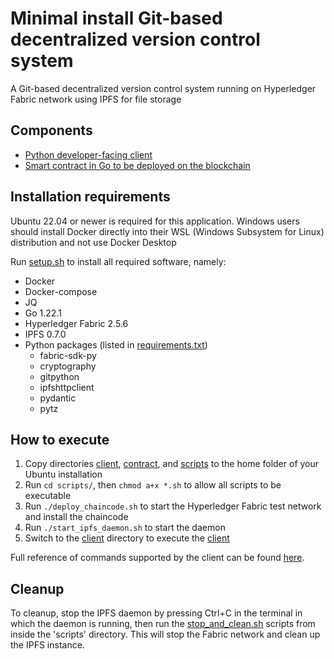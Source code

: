 # Minimal install Git-based decentralized version control system

A Git-based decentralized version control system running on Hyperledger Fabric network using IPFS for file storage

## Components

- [Python developer-facing client](client/)
- [Smart contract in Go to be deployed on the blockchain](contract/)

## Installation requirements

Ubuntu 22.04 or newer is required for this application. Windows users should install Docker directly into their WSL (Windows Subsystem for Linux) distribution and not use Docker Desktop

Run [setup.sh](scripts/setup.sh) to install all required software, namely:

- Docker
- Docker-compose
- JQ
- Go 1.22.1
- Hyperledger Fabric 2.5.6
- IPFS 0.7.0
- Python packages (listed in [requirements.txt](client/requirements.txt))
  - fabric-sdk-py
  - cryptography
  - gitpython
  - ipfshttpclient
  - pydantic
  - pytz

## How to execute

1. Copy directories [client](client/), [contract](contract/), and [scripts](scripts/) to the home folder of your Ubuntu installation
2. Run `cd scripts/`, then `chmod a+x *.sh` to allow all scripts to be executable
3. Run `./deploy_chaincode.sh` to start the Hyperledger Fabric test network and install the chaincode
4. Run `./start_ipfs_daemon.sh` to start the daemon
5. Switch to the [client](client/) directory to execute the [client](client/main.py)

Full reference of commands supported by the client can be found [here](client/README.md).

## Cleanup

To cleanup, stop the IPFS daemon by pressing Ctrl+C in the terminal in which the daemon is running, then run the [stop_and_clean.sh](scripts/stop_and_clean.sh) scripts from inside the 'scripts' directory. This will stop the Fabric network and clean up the IPFS instance.
